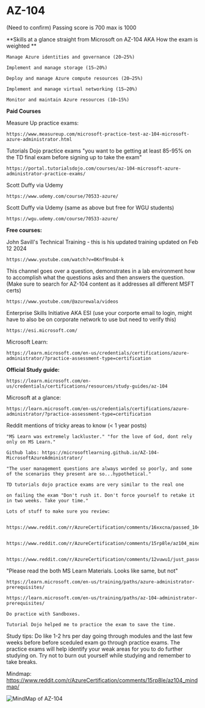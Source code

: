 # AZ-104

(Need to confirm) Passing score is 700 max is 1000

**Skills at a glance straight from Microsoft on AZ-104 AKA How the exam is weighted **

    Manage Azure identities and governance (20–25%)

    Implement and manage storage (15–20%)

    Deploy and manage Azure compute resources (20–25%)

    Implement and manage virtual networking (15–20%)

    Monitor and maintain Azure resources (10–15%)


**Paid Courses**

Measure Up practice exams:

    https://www.measureup.com/microsoft-practice-test-az-104-microsoft-azure-administrator.html

Tutorials Dojo practice exams "you want to be getting at least 85-95% on the TD final exam before signing up to take the exam"

    https://portal.tutorialsdojo.com/courses/az-104-microsoft-azure-administrator-practice-exams/

Scott Duffy via Udemy

    https://www.udemy.com/course/70533-azure/

Scott Duffy via Udemy (same as above but free for WGU students)

    https://wgu.udemy.com/course/70533-azure/

**Free courses:**

John Savill's Technical Training - this is his updated training updated on Feb 12 2024

    https://www.youtube.com/watch?v=0Knf9nub4-k

This channel goes over a question, demonstrates in a lab environment how to accomplish what the questions asks and then answers the question. (Make sure to search for AZ-104 content as it addresses all different MSFT certs)

    https://www.youtube.com/@azurewala/videos

Enterprise Skills Initiative AKA ESI (use your corporte email to login, might have to also be on corporate network to use but need to verify this)

    https://esi.microsoft.com/

Microsoft Learn:

    https://learn.microsoft.com/en-us/credentials/certifications/azure-administrator/?practice-assessment-type=certification

**Official Study guide:**

    https://learn.microsoft.com/en-us/credentials/certifications/resources/study-guides/az-104

Microsoft at a glance:

    https://learn.microsoft.com/en-us/credentials/certifications/azure-administrator/?practice-assessment-type=certification

Reddit mentions of tricky areas to know (< 1 year posts)

    "MS Learn was extremely lackluster." "for the love of God, dont rely only on MS Learn."
    
    Github labs: https://microsoftlearning.github.io/AZ-104-MicrosoftAzureAdministrator/

    "The user management questions are always worded so poorly, and some of the scenarios they present are so...hypothetical."

    TD tutorials dojo practice exams are very similar to the real one
    
    on failing the exam "Don't rush it. Don't force yourself to retake it in two weeks. Take your time."

    Lots of stuff to make sure you review:
        
        https://www.reddit.com/r/AzureCertification/comments/16xxcna/passed_104_with_927/
        
        https://www.reddit.com/r/AzureCertification/comments/15rp8le/az104_mindmap/
        
        https://www.reddit.com/r/AzureCertification/comments/12vuwu1/just_passed_az900_and_az104_in_3_months/
    

"Please read the both MS Learn Materials. Looks like same, but not"

    https://learn.microsoft.com/en-us/training/paths/azure-administrator-prerequisites/
    
    https://learn.microsoft.com/en-us/training/paths/az-104-administrator-prerequisites/
    
    Do practice with Sandboxes.
    
    Tutorial Dojo helped me to practice the exam to save the time.

Study tips:
Do like 1-2 hrs per day going through modules and the last few weeks before before sceduled exam go through practice exams. 
The practice exams will help identify your weak areas for you to do further studying on. Try not to burn out yourself while studying and remember to take breaks.


Mindmap: https://www.reddit.com/r/AzureCertification/comments/15rp8le/az104_mindmap/

![MindMap of AZ-104](https://example.com/path/to/image.png)
    
    
